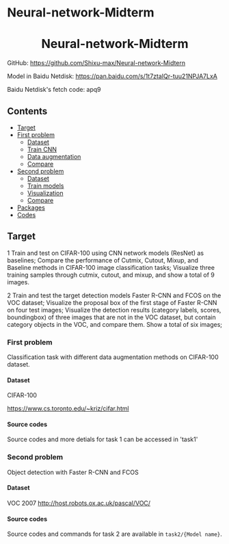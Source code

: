 # Neural-network-Midterm
<h1 align="center"> Neural-network-Midterm</h1>

GitHub: https://github.com/Shixu-max/Neural-network-Midtern

Model in Baidu Netdisk: https://pan.baidu.com/s/1t7ztaIQr-tuu21NPJA7LxA

Baidu Netdisk's fetch code: apq9

## Contents
- [Target](#target)
- [First problem](#first-problem)
  * [Dataset](#dataset)
  * [Train CNN](#train-cnn)
  * [Data augmentation](#data-augmentation)
  * [Compare](#compare)
- [Second problem](#second-problem)
  * [Dataset](#dataset)
  * [Train models](#train-models)
  * [Visualization](#visualization)
  * [Compare](#compare)
- [Packages](#packages)
- [Codes](#codes)


## Target
1 Train and test on CIFAR-100 using CNN network models (ResNet) as baselines; Compare the performance of Cutmix, Cutout, Mixup, and Baseline methods in CIFAR-100 image classification tasks; Visualize three training samples through cutmix, cutout, and mixup, and show a total of 9 images.

2 Train and test the target detection models Faster R-CNN and FCOS on the VOC dataset; Visualize the proposal box of the first stage of Faster R-CNN on four test images; Visualize the detection results (category labels, scores, boundingbox) of three images that are not in the VOC dataset, but contain category objects in the VOC, and compare them. Show a total of six images;
### First problem
Classification task with different data augmentation methods on CIFAR-100 dataset.
#### Dataset
CIFAR-100

https://www.cs.toronto.edu/~kriz/cifar.html


#### Source codes
Source codes and more detials for task 1 can be accessed in 'task1'



### Second problem
Object detection with Faster R-CNN and FCOS
#### Dataset
VOC 2007 
http://host.robots.ox.ac.uk/pascal/VOC/

#### Source codes
Source codes and commands for task 2 are available in `task2/{Model name}`.
